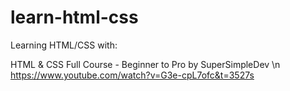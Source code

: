 # learn-html-css
Learning HTML/CSS with:

HTML & CSS Full Course - Beginner to Pro by SuperSimpleDev \n
https://www.youtube.com/watch?v=G3e-cpL7ofc&t=3527s
